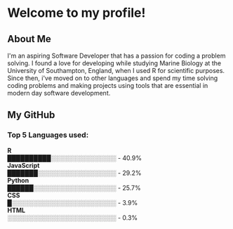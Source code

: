 # Welcome to my profile!
## About Me
I'm an aspiring Software Developer that has a passion for coding a problem solving. I found a love for developing while studying Marine Biology at the University 
of Southampton, England, when I used R for scientific purposes. Since then, i've moved on to other languages and spend my time solving coding problems and making projects using tools
that are essential in modern day software development.

## My GitHub
<!--START_SECTION:github-stats-->

<!--END_SECTION:github-stats-->
<!--START_SECTION:languages-->
### Top 5 Languages used:<br>
**R**<br>
██████████░░░░░░░░░░░░░░░ - 40.9%<br>
**JavaScript**<br>
███████░░░░░░░░░░░░░░░░░░ - 29.2%<br>
**Python**<br>
██████░░░░░░░░░░░░░░░░░░░ - 25.7%<br>
**CSS**<br>
█░░░░░░░░░░░░░░░░░░░░░░░░ - 3.9%<br>
**HTML**<br>
░░░░░░░░░░░░░░░░░░░░░░░░░ - 0.3%<br>

<!--END_SECTION:languages-->


<!--

Here are some ideas to get you started:

- 🔭 I’m currently working on ...
- 🌱 I’m currently learning ...
- 👯 I’m looking to collaborate on ...
- 🤔 I’m looking for help with ...
- 💬 Ask me about ...
- 📫 How to reach me: ...
- 😄 Pronouns: ...
- ⚡ Fun fact: ...
-->
